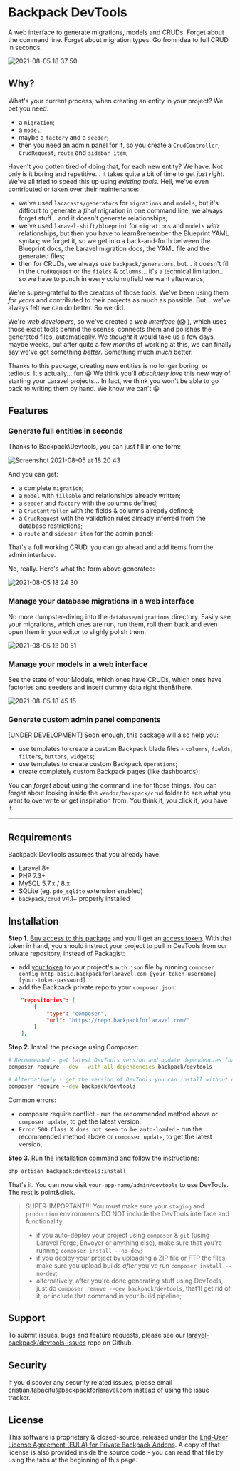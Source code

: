 # Backpack DevTools


A web interface to generate migrations, models and CRUDs. Forget about the command line. Forget about migration types. Go from idea to full CRUD in seconds.


![2021-08-05 18 37 50](https://user-images.githubusercontent.com/1032474/128379216-72ae55fa-fcff-4747-8c35-42c733923c94.gif)

## Why?

What's your current process, when creating an entity in your project? We bet you need:
- a `migration`;
- a `model`;
- maybe a `factory` and a `seeder`;
- then you need an admin panel for it, so you create a `CrudController`, `CrudRequest`, `route` and `sidebar item`;

Haven't you gotten tired of doing that, for each new entity? We have. Not only is it boring and repetitive... it takes quite a bit of time to get _just right_. We've all tried to speed this up using _existing tools_. Hell, we've even contributed or taken over their maintenance:
- we've used `laracasts/generators` for `migrations` and `models`, but it's difficult to generate a _final_ migration in one command line; we always forget stuff... and it doesn't generate relationships;
- we've used `laravel-shift/blueprint` for `migrations` and `models` _with_ relationships, but then you have to learn&remember the Blueprint YAML syntax; we forget it, so we get into a back-and-forth between the Blueprint docs, the Laravel migration docs, the YAML file and the generated files;
- then for CRUDs, we always use `backpack/generators`, but... it doesn't fill in the `CrudRequest` or the `fields` & `columns`... it's a technical limitation... so we have to punch in every column/field we want afterwards;

We're super-grateful to the creators of those tools. We've been using them _for years_ and contributed to their projects as much as possible. But... we've always felt we can do better. So we did. 

We're _web developers_, so we've created a _web interface_ (😱 ), which uses those exact tools behind the scenes, connects them and polishes the generated files, automatically. We _thought_ it would take us a few days, maybe weeks, but after quite a few _months_ of working at this, we can finally say we've got something _better_. Something much _much_ better.

Thanks to this package, creating new entities is no longer boring, or tedious. It's actually... fun 😀 We think you'll _absolutely love_ this new way of starting your Laravel projects... In fact, we think you won't be able to go back to writing them by hand. We know we can't 😀

## Features

### Generate full entities in seconds

Thanks to Backpack\Devtools, you can just fill in one form:

![Screenshot 2021-08-05 at 18 20 43](https://user-images.githubusercontent.com/1032474/128375953-72b637c5-75cd-4626-a36b-e49f9f4d9952.png)

And you can get:
- a complete `migration`;
- a `model` with `fillable` and relationships already written;
- a `seeder` and `factory` with the columns defined;
- a `CrudController` with the fields & columns already defined;
- a `CrudRequest` with the validation rules already inferred from the database restrictions;
- a `route` and `sidebar item` for the admin panel;

That's a full working CRUD, you can go ahead and add items from the admin interface. 

No, really. Here's what the form above generated:

![2021-08-05 18 24 30](https://user-images.githubusercontent.com/1032474/128376790-8bd06869-6a7c-45c1-8328-14aacd9d178a.gif)

### Manage your database migrations in a web interface

No more dumpster-diving into the `database/migrations` directory. Easily see your migrations, which ones are run, run them, roll them back and even open them in your editor to slighly polish them.

![2021-08-05 13 00 51](https://user-images.githubusercontent.com/1032474/128332124-acd2e3d9-c79e-42d0-9c7b-dfc0c8bbd6d3.gif)

### Manage your models in a web interface

See the state of your Models, which ones have CRUDs, which ones have factories and seeders and insert dummy data right then&there.

![2021-08-05 18 45 15](https://user-images.githubusercontent.com/1032474/128380633-1897f33f-0224-410c-b63e-b1d4fea9202f.gif)

### Generate custom admin panel components

[UNDER DEVELOPMENT] Soon enough, this package will also help you:
- use templates to create a custom Backpack blade files - `columns`, `fields`, `filters`, `buttons`, `widgets`;
- use templates to create custom Backpack `Operations`;
- create completely custom Backpack pages (like dashboards);

You can _forget_ about using the command line for those things. You can forget about looking inside the `vendor/backpack/crud` folder to see what you want to overwrite or get inspiration from. You think it, you click it, you have it.


----

## Requirements

Backpack DevTools assumes that you already have:
- Laravel 8+
- PHP 7.3+
- MySQL 5.7.x / 8.x
- SQLite (eg. `pdo_sqlite` extension enabled)
- `backpack/crud` v4.1+ properly installed

## Installation

**Step 1.** [Buy access to this package](https://backpackforlaravel.com/cart/add-unique-product/1) and you'll get an [access token](https://backpackforlaravel.com/user/tokens). With that token in hand, you should instruct your project to pull in DevTools from our private repository, instead of Packagist:
- add [your token](https://backpackforlaravel.com/user/tokens) to your project's `auth.json` file by running `composer config http-basic.backpackforlaravel.com [your-token-username] [your-token-password]`
- add the Backpack private repo to your `composer.json`:

```json
    "repositories": [
        {
            "type": "composer",
            "url": "https://repo.backpackforlaravel.com/"
        }
    ],
```

**Step 2.** Install the package using Composer:

``` bash
# Recommended - get latest DevTools version and update dependencies (backpack, livewire, sushi, blueprint)
composer require --dev --with-all-dependencies backpack/devtools

# Alternatively - get the version of DevTools you can install without updating anything
composer require --dev backpack/devtools
```

Common errors:
- composer require conflict - run the recommended method above or `composer update`, to get the latest version;
- `Error 500 Class X does not seem to be auto-loaded` - run the recommended method above or `composer update`, to get the latest version;

**Step 3.** Run the installation command and follow the instructions:

```bash
php artisan backpack:devtools:install
```

That's it. You can now visit `your-app-name/admin/devtools` to use DevTools. The rest is point&click.

> SUPER-IMPORTANT!!! You must make sure your `staging` and `production` environments DO NOT include the DevTools interface and functionality:
> - if you auto-deploy your project using `composer` & `git` (using Laravel Forge, Envoyer or anything else), make sure that you're running `composer install --no-dev`;
> - if you deploy your project by uploading a ZIP file or FTP the files, make sure you upload builds _after_ you've run `composer install --no-dev`;
> - alternatively, after you're done generating stuff using DevTools, just do `composer remove --dev backpack/devtools`, that'll get rid of it; or include that command in your build pipeline;

## Support

To submit issues, bugs and feature requests, please see our [laravel-backpack/devtools-issues](https://github.com/laravel-backpack/devtools-issues) repo on Github.

## Security

If you discover any security related issues, please email cristian.tabacitu@backpackforlaravel.com instead of using the issue tracker.

## License

This software is proprietary & closed-source, released under the [End-User License Agreement (EULA) for Private Backpack Addons](https://backpackforlaravel.com/eula). A copy of that license is also provided inside the source code - you can read that file by using the tabs at the beginning of this page.


[link-packagist]: https://packagist.org/packages/backpack/devtools
[link-downloads]: https://packagist.org/packages/backpack/devtools
[link-travis]: https://travis-ci.org/backpack/devtools
[link-styleci]: https://styleci.io/repos/12345678
[link-author]: https://github.com/tabacitu
[link-contributors]: ../../contributors
